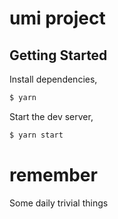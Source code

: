 # umi project

## Getting Started

Install dependencies,

```bash
$ yarn
```

Start the dev server,

```bash
$ yarn start
```

# remember
Some daily trivial things
